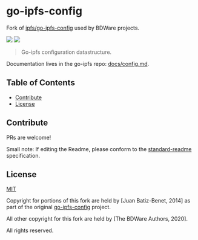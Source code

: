 go-ipfs-config
==================

Fork of [ipfs/go-ipfs-config](https://github.com/ipfs/go-ipfs-config) used by BDWare projects.

[![](https://img.shields.io/badge/made%20by-Protocol%20Labs-blue.svg?style=flat-square)](https://protocol.ai)
[![](https://img.shields.io/badge/project-BDWare-red.svg?style=flat-square)](http://bdware.org/)

> Go-ipfs configuration datastructure.

Documentation lives in the go-ipfs repo: [docs/config.md](https://github.com/BDWare/go-ipfs/blob/master/docs/config.md).

## Table of Contents

- [Contribute](#contribute)
- [License](#license)

## Contribute

PRs are welcome!

Small note: If editing the Readme, please conform to the [standard-readme](https://github.com/RichardLitt/standard-readme) specification.

## License

[MIT](LICENSE)

Copyright for portions of this fork are held by [Juan Batiz-Benet, 2014] as part of the original [go-ipfs-config](https://github.com/ipfs/go-ipfs-config) project.

All other copyright for this fork are held by [The BDWare Authors, 2020].

All rights reserved.
